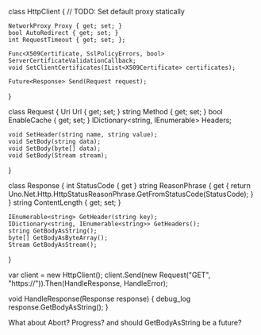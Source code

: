 class HttpClient
{
	// TODO: Set default proxy statically

	NetworkProxy Proxy { get; set; }
	bool AutoRedirect { get; set; }
	int RequestTimeout { get; set; };
	
	Func<X509Certificate, SslPolicyErrors, bool> ServerCertificateValidationCallback;
	void SetClientCertificates(IList<X509Certificate> certificates);

	Future<Response> Send(Request request);
}

class Request
{
	Uri Url { get; set; }
	string Method { get; set; }
	bool EnableCache { get; set; }
	IDictionary<string, IEnumerable<string>> Headers;

	void SetHeader(string name, string value);
	void SetBody(string data);
	void SetBody(byte[] data);
	void SetBody(Stream stream);
}

class Response
{
	int StatusCode { get }
	string ReasonPhrase { get { return Uno.Net.Http.HttpStatusReasonPhrase.GetFromStatusCode(StatusCode); } }
	string ContentLength { get; set; }

	IEnumerable<string> GetHeader(string key);
	IDictionary<string, IEnumerable<string>> GetHeaders();
	string GetBodyAsString();
	byte[] GetBodyAsByteArray();
	Stream GetBodyAsStream();
}

var client = new HttpClient();
client.Send(new Request("GET", "https://<yourhost>")).Then(HandleResponse, HandleError);

void HandleResponse(Response response)
{
	debug_log response.GetBodyAsString();
}

What about Abort? Progress? and should GetBodyAsString be a future?
